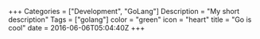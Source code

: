 +++
Categories = ["Development", "GoLang"]
Description = "My short description"
Tags = ["golang"]
color = "green"
icon = "heart"
title = "Go is cool"
date = 2016-06-06T05:04:40Z
+++